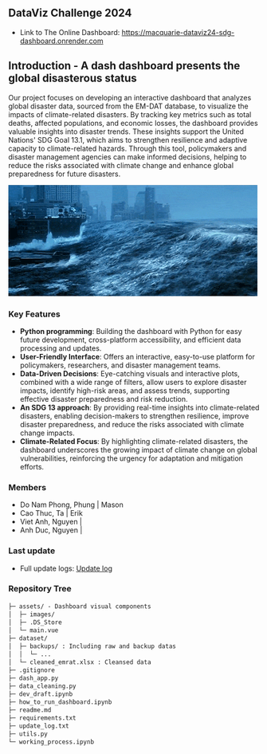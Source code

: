 ## DataViz Challenge 2024
- Link to The Online Dashboard: https://macquarie-dataviz24-sdg-dashboard.onrender.com
## Introduction - A dash dashboard presents the global disasterous status
Our project focuses on developing an interactive dashboard that analyzes global disaster data, sourced from the EM-DAT database, to visualize the impacts of climate-related disasters. By tracking key metrics such as total deaths, affected populations, and economic losses, the dashboard provides valuable insights into disaster trends. These insights support the United Nations' SDG Goal 13.1, which aims to strengthen resilience and adaptive capacity to climate-related hazards. Through this tool, policymakers and disaster management agencies can make informed decisions, helping to reduce the risks associated with climate change and enhance global preparedness for future disasters.

![](assets/images/tsunami-icegif-9.gif)
### Key Features

- **Python programming**: Building the dashboard with Python for easy future development, cross-platform accessibility, and efficient data processing and updates.  
- **User-Friendly Interface**: Offers an interactive, easy-to-use platform for policymakers, researchers, and disaster management teams.
- **Data-Driven Decisions**:  Eye-catching visuals and interactive plots, combined with a wide range of filters, allow users to explore disaster impacts, identify high-risk areas, and assess trends, supporting effective disaster preparedness and risk reduction.
- **An SDG 13 approach**: By providing real-time insights into climate-related disasters, enabling decision-makers to strengthen resilience, improve disaster preparedness, and reduce the risks associated with climate change impacts.
- **Climate-Related Focus**: By highlighting climate-related disasters, the dashboard underscores the growing impact of climate change on global vulnerabilities, reinforcing the urgency for adaptation and mitigation efforts.

### Members
- Do Nam Phong, Phung | Mason
- Cao Thuc, Ta | Erik
- Viet Anh, Nguyen | 
- Anh Duc, Nguyen | 


### Last update
- Full update logs: [Update log](/update_log.txt)

### Repository Tree  
    ├─ assets/ - Dashboard visual components
    │  ├─ images/
    │  ├─ .DS_Store
    │  └─ main.vue
    ├─ dataset/
    │  ├─ backups/ : Including raw and backup datas
    │  │  └─ ...
    │  └─ cleaned_emrat.xlsx : Cleansed data
    ├─ .gitignore
    ├─ dash_app.py
    ├─ data_cleaning.py
    ├─ dev_draft.ipynb
    ├─ how_to_run_dashboard.ipynb
    ├─ readme.md
    ├─ requirements.txt
    ├─ update_log.txt
    ├─ utils.py
    └─ working_process.ipynb




